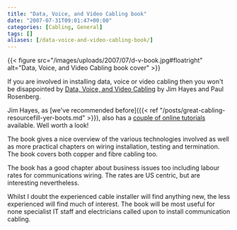 ```yaml
---
title: "Data, Voice, and Video Cabling book"
date: "2007-07-31T09:01:47+00:00"
categories: [Cabling, General]
tags: []
aliases: [/data-voice-and-video-cabling-book/]
---
```


{{< figure src="/images/uploads/2007/07/d-v-book.jpg#floatright" alt="Data, Voice, and Video Cabling book cover" >}}

If you are involved in installing data, voice or video cabling then you won't be disappointed by [Data, Voice, and Video Cabling](http://www.jimhayes.com/writings/dvvc.htm) by Jim Hayes and Paul Rosenberg.

Jim Hayes, as [we've recommended before]({{< ref "/posts/great-cabling-resourcefill-yer-boots.md" >}}), also has a [couple of online tutorials](http://www.jimhayes.com/vdvacademy/instructors.html) available. Well worth a look!

The book gives a nice overview of the various technologies involved as well as more practical chapters on wiring installation, testing and termination. The book covers both copper and fibre cabling too.

The book has a good chapter about business issues too including labour rates for communications wiring. The rates are US centric, but are interesting nevertheless.

Whilst I doubt the experienced cable installer will find anything new, the less experienced will find much of interest. The book will be most useful for none specialist IT staff and electricians called upon to install communication cabling.
